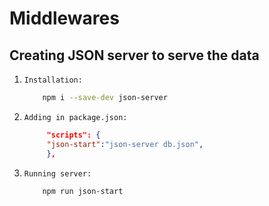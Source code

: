# Middlewares

## Creating JSON server to serve the data

1. `Installation:`

    ```bash
        npm i --save-dev json-server
    ```

2. `Adding in package.json:`

   ```json
        "scripts": {
        "json-start":"json-server db.json",
        },
   ```

3. `Running server:`

    ```bash
        npm run json-start
    ```
